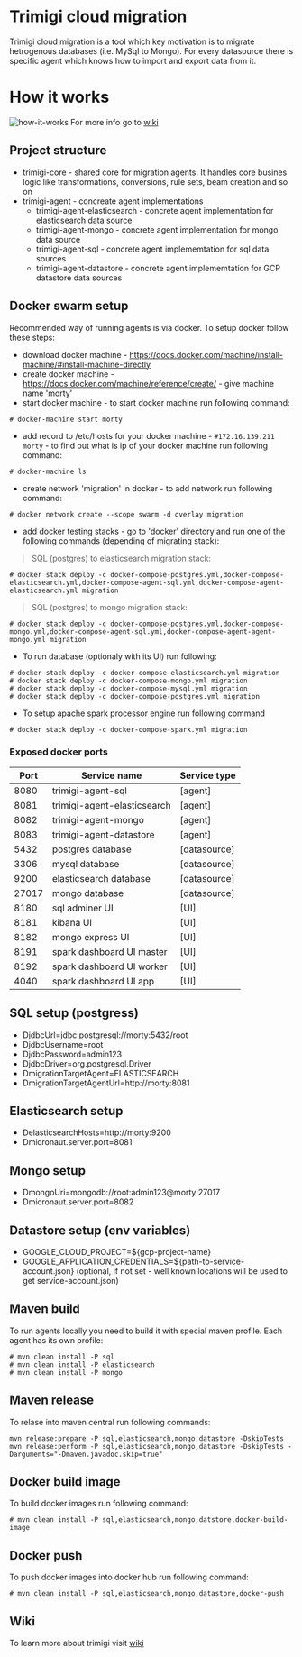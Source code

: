 Trimigi cloud migration
==============

Trimigi cloud migration is a tool which key motivation is to migrate hetrogenous databases (i.e. MySql to Mongo). 
For every datasource there is specific agent which knows how to import and export data
from it.

# How it works
![how-it-works](https://github.com/turnonline/trimigi/blob/feature/multiple-agents/etc/how-it-works.png)
For more info go to [wiki](https://github.com/turnonline/trimigi/wiki/How-it-works)

## Project structure
* trimigi-core - shared core for migration agents. It handles core busines logic like transformations, conversions, rule sets, beam creation and so on
* trimigi-agent - concreate agent implementations
    * trimigi-agent-elasticsearch - concrete agent implementation for elasticsearch data source
    * trimigi-agent-mongo - concrete agent implementation for mongo data source
    * trimigi-agent-sql - concrete agent implememtation for sql data sources
    * trimigi-agent-datastore - concrete agent implememtation for GCP datastore data sources

## Docker swarm setup
Recommended way of running agents is via docker. To setup docker follow these steps:
* download docker machine - https://docs.docker.com/machine/install-machine/#install-machine-directly
* create docker machine - https://docs.docker.com/machine/reference/create/ - give machine name 'morty'
* start docker machine - to start docker machine run following command:
```shell
# docker-machine start morty
```
* add record to /etc/hosts for your docker machine - `#172.16.139.211 morty` - to find out what is ip of your docker machine run following command:
```shell
# docker-machine ls
```
* create network 'migration' in docker - to add network run following command:
```shell
# docker network create --scope swarm -d overlay migration
```
* add docker testing stacks - go to 'docker' directory and run one of the following commands (depending of migrating stack):

> SQL (postgres) to elasticsearch migration stack:

```shell
# docker stack deploy -c docker-compose-postgres.yml,docker-compose-elasticsearch.yml,docker-compose-agent-sql.yml,docker-compose-agent-elasticsearch.yml migration 

```
> SQL (postgres) to mongo migration stack:

```shell
# docker stack deploy -c docker-compose-postgres.yml,docker-compose-mongo.yml,docker-compose-agent-sql.yml,docker-compose-agent-agent-mongo.yml migration 
```

* To run database (optionaly with its UI) run following:
```shell
# docker stack deploy -c docker-compose-elasticsearch.yml migration
# docker stack deploy -c docker-compose-mongo.yml migration
# docker stack deploy -c docker-compose-mysql.yml migration
# docker stack deploy -c docker-compose-postgres.yml migration
```
* To setup apache spark processor engine run following command
```shell
# docker stack deploy -c docker-compose-spark.yml migration
```

### Exposed docker ports
| Port  | Service name                 | Service type |
|-------|------------------------------|--------------|
| 8080  | trimigi-agent-sql            |[agent]       |
| 8081  | trimigi-agent-elasticsearch  |[agent]       |
| 8082  | trimigi-agent-mongo          |[agent]       |
| 8083  | trimigi-agent-datastore      |[agent]       | 
| 5432  | postgres database            |[datasource]  |
| 3306  | mysql database               |[datasource]  |
| 9200  | elasticsearch database       |[datasource]  |
| 27017 | mongo database               |[datasource]  |
| 8180  | sql adminer UI               |[UI]          |
| 8181  | kibana UI                    |[UI]          |
| 8182  | mongo express UI             |[UI]          |
| 8191  | spark dashboard UI master    |[UI]          |
| 8192  | spark dashboard UI worker    |[UI]          |
| 4040  | spark dashboard UI app       |[UI]          |

## SQL setup (postgress)
- DjdbcUrl=jdbc:postgresql://morty:5432/root
- DjdbcUsername=root
- DjdbcPassword=admin123
- DjdbcDriver=org.postgresql.Driver
- DmigrationTargetAgent=ELASTICSEARCH
- DmigrationTargetAgentUrl=http://morty:8081

## Elasticsearch setup
- DelasticsearchHosts=http://morty:9200
- Dmicronaut.server.port=8081

## Mongo setup
- DmongoUri=mongodb://root:admin123@morty:27017
- Dmicronaut.server.port=8082

## Datastore setup (env variables)
- GOOGLE_CLOUD_PROJECT=${gcp-project-name}
- GOOGLE_APPLICATION_CREDENTIALS=${path-to-service-account.json} (optional, if not set - well known locations will be used to get service-account.json)

## Maven build
To run agents locally you need to build it with special maven profile. Each
agent has its own profile:
```shell
# mvn clean install -P sql
# mvn clean install -P elasticsearch
# mvn clean install -P mongo
``` 

## Maven release
To relase into maven central run following commands:
```shell
mvn release:prepare -P sql,elasticsearch,mongo,datastore -DskipTests
mvn release:perform -P sql,elasticsearch,mongo,datastore -DskipTests -Darguments="-Dmaven.javadoc.skip=true"
``` 

## Docker build image
To build docker images run following command:
```shell
# mvn clean install -P sql,elasticsearch,mongo,datstore,docker-build-image
```

## Docker push
To push docker images into docker hub run following command:
```shell
# mvn clean install -P sql,elasticsearch,mongo,datastore,docker-push
```

## Wiki
To learn more about trimigi visit [wiki](https://github.com/turnonline/trimigi/wiki)

